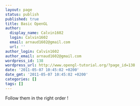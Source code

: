 ```yaml
---
layout: page
status: publish
published: true
title: Basic OpenGL
author:
  display_name: Calvin1602
  login: Calvin1602
  email: arnaud1602@gmail.com
  url: ''
author_login: Calvin1602
author_email: arnaud1602@gmail.com
wordpress_id: 138
wordpress_url: http://www.opengl-tutorial.org/?page_id=138
date: '2011-05-07 10:45:02 +0200'
date_gmt: '2011-05-07 10:45:02 +0200'
categories: []
tags: []
---
```

<p>Follow them in the right order !</p>

